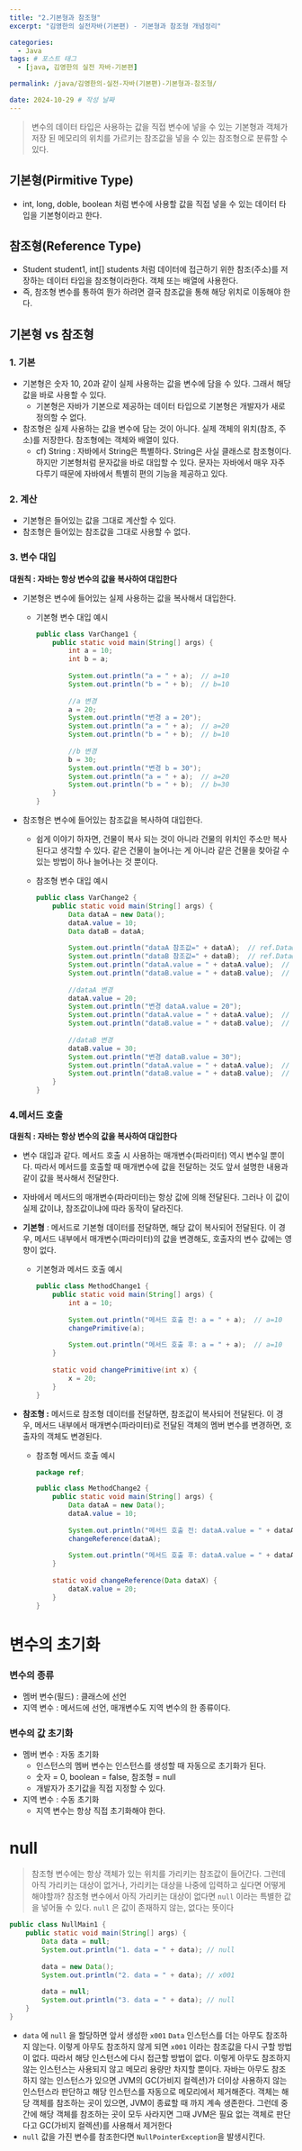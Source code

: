 ```yaml
---
title: "2.기본형과 참조형"
excerpt: "김영한의 실전자바(기본편) - 기본형과 참조형 개념정리"

categories:
  - Java
tags: # 포스트 태그
  - [java, 김영한의 실전 자바-기본편] 

permalink: /java/김영한의-실전-자바(기본편)-기본형과-참조형/

date: 2024-10-29 # 작성 날짜
---
```


> 변수의 데이터 타입은 사용하는 값을 직접 변수에 넣을 수 있는 기본형과 객체가 저장 된 메모리의 위치를 가르키는 참조값을 넣을 수 있는 참조형으로 분류할 수 있다.

## 기본형(Pirmitive Type)
- int, long, doble, boolean 처럼 변수에 사용할 값을 직접 넣을 수 있는 데이터 타입을 기본형이라고 한다.

## 참조형(Reference Type)
- Student student1, int[] students 처럼 데이터에 접근하기 위한 참조(주소)를 저장하는 데이터 타입을 참조형이라한다. 객체 또는 배열에 사용한다.
- 즉, 참조형 변수를 통하여 뭔가 하려면 결국 참조값을 통해 해당 위치로 이동해야 한다.

## 기본형 vs 참조형
### 1. 기본
- 기본형은 숫자 10, 20과 같이 실제 사용하는 값을 변수에 담을 수 있다. 그래서 해당 값을 바로 사용할 수 있다.
  - 기본형은 자바가 기본으로 제공하는 데이터 타입으로 기본형은 개발자가 새로 정의할 수 없다.
- 참조형은 실제 사용하는 값을 변수에 담는 것이 아니다. 실제 객체의 위치(참조, 주소)를 저장한다. 참조형에는 객체와 배열이 있다.
  - cf) String : 자바에서 String은 특별하다. String은 사실 클래스로 참조형이다. 하지만 기본형처럼 문자값을 바로 대입할 수 있다. 문자는 자바에서 매우 자주 다루기 때문에 자바에서 특별히 편의 기능을 제공하고 있다.

### 2. 계산
- 기본형은 들어있는 값을 그대로 계산할 수 있다.
- 참조형은 들어있는 참조값을 그대로 사용할 수 없다.

### 3. 변수 대입  
**대원칙 : 자바는 항상 변수의 값을 복사하여 대입한다**
- 기본형은 변수에 들어있는 실제 사용하는 값을 복사해서 대입한다.
  - 기본형 변수 대입 예시

    ```java
    public class VarChange1 {
		public static void main(String[] args) {
			int a = 10;
			int b = a;
			
			System.out.println("a = " + a);  // a=10
			System.out.println("b = " + b);  // b=10
			
			//a 변경
			a = 20;
			System.out.println("변경 a = 20");
			System.out.println("a = " + a);  // a=20
			System.out.println("b = " + b);  // b=10
			
			//b 변경
			b = 30;
			System.out.println("변경 b = 30");
			System.out.println("a = " + a);  // a=20
			System.out.println("b = " + b);  // b=30
		}
    }
    ```

- 참조형은 변수에 들어있는 참조값을 복사하여 대입한다.
  - 쉽게 이야기 하자면, 건물이 복사 되는 것이 아니라 건물의 위치인 주소만 복사된다고 생각할 수 있다. 같은 건물이 늘어나는 게 아니라 같은 건물을 찾아갈 수 있는 방법이 하나 늘어나는 것 뿐이다.
  - 참조형 변수 대입 예시

    ```java
    public class VarChange2 {
		public static void main(String[] args) {
			Data dataA = new Data();
			dataA.value = 10;
			Data dataB = dataA;
			
			System.out.println("dataA 참조값=" + dataA);  // ref.Data@x001
			System.out.println("dataB 참조값=" + dataB);  // ref.Data@x001
			System.out.println("dataA.value = " + dataA.value);  // 10
			System.out.println("dataB.value = " + dataB.value);  // 10
			
			//dataA 변경
			dataA.value = 20;
			System.out.println("변경 dataA.value = 20");
			System.out.println("dataA.value = " + dataA.value);  // 20
			System.out.println("dataB.value = " + dataB.value);  // 20
			
			//dataB 변경
			dataB.value = 30;
			System.out.println("변경 dataB.value = 30");
			System.out.println("dataA.value = " + dataA.value);  // 30
			System.out.println("dataB.value = " + dataB.value);  // 30
		}
    }
    ```

### 4.메서드 호출 
**대원칙 : 자바는 항상 변수의 값을 복사하여 대입한다**
- 변수 대입과 같다. 메서드 호출 시 사용하는 매개변수(파라미터) 역시 변수일 뿐이다. 따라서 메서드를 호출할 때 매개변수에 값을 전달하는 것도 앞서 설명한 내용과 같이 값을 복사해서 전달한다.

- 자바에서 메서드의 매개변수(파라미터)는 항상 값에 의해 전달된다. 그러나 이 값이 실제 값이냐, 참조값이냐에 따라 동작이 달라진다.

- **기본형** : 메서드로 기본형 데이터를 전달하면, 해당 값이 복사되어 전달된다. 이 경우, 메서드 내부에서 매개변수(파라미터)의 값을 변경해도, 호출자의 변수 값에는 영향이 없다.

  - 기본형과 메서드 호출 예시

    ```java    
    public class MethodChange1 {
		public static void main(String[] args) {
			int a = 10;
				
			System.out.println("메서드 호출 전: a = " + a);  // a=10
			changePrimitive(a);
			
			System.out.println("메서드 호출 후: a = " + a);  // a=10
		}
		
		static void changePrimitive(int x) {
			x = 20;
		}
    }
    ```

- **참조형 :** 메서드로 참조형 데이터를 전달하면, 참조값이 복사되어 전달된다. 이 경우, 메서드 내부에서 매개변수(파라미터)로 전달된 객체의 멤버 변수를 변경하면, 호출자의 객체도 변경된다.

  - 참조형 메서드 호출 예시

    ```java
    package ref;
    
    public class MethodChange2 {
		public static void main(String[] args) {
			Data dataA = new Data();
			dataA.value = 10;
			
			System.out.println("메서드 호출 전: dataA.value = " + dataA.value); // 10
			changeReference(dataA);
			
			System.out.println("메서드 호출 후: dataA.value = " + dataA.value); // 20
		}
		
		static void changeReference(Data dataX) {
			dataX.value = 20;
		}
    }
    ```

# 변수의 초기화

### 변수의 종류

- 멤버 변수(필드) : 클래스에 선언
- 지역 변수 : 메서드에 선언, 매개변수도 지역 변수의 한 종류이다.

### 변수의 값 초기화

- 멤버 변수 : 자동 초기화
  - 인스턴스의 멤버 변수는 인스턴스를 생성할 때 자동으로 초기화가 된다.
  - 숫자 = 0, boolean = false, 참조형 = null
  - 개발자가 초기값을 직접 지정할 수 있다.
- 지역 변수 : 수동 초기화
  - 지역 변수는 항상 직접 초기화해야 한다.

# null

> 참조형 변수에는 항상 객체가 있는 위치를 가리키는 참조값이 들어간다. 그런데 아직 가리키는 대상이 없거나, 가리키는 대상을 나중에 입력하고 싶다면 어떻게 해야할까? 참조형 변수에서 아직 가리키는 대상이 없다면 `null` 이라는 특별한 값을 넣어둘 수 있다. `null` 은 값이 존재하지 않는, 없다는 뜻이다

```java
public class NullMain1 {
	public static void main(String[] args) {
		Data data = null;
		System.out.println("1. data = " + data); // null
		
		data = new Data();
		System.out.println("2. data = " + data); // x001
		
		data = null;
		System.out.println("3. data = " + data); // null
	}
}
```

- `data` 에 `null` 을 할당하면 앞서 생성한 `x001` `Data` 인스턴스를 더는 아무도 참조하지 않는다. 이렇게 아무도 참조하지 않게 되면 `x001` 이라는 참조값을 다시 구할 방법이 없다. 따라서 해당 인스턴스에 다시 접근할 방법이 없다. 이렇게 아무도 참조하지 않는 인스턴스는 사용되지 않고 메모리 용량만 차지할 뿐이다. 자바는 아무도 참조하지 않는 인스턴스가 있으면 JVM의 GC(가비지 컬렉션)가 더이상 사용하지 않는 인스턴스라 판단하고 해당 인스턴스를 자동으로 메모리에서 제거해준다. 객체는 해당 객체를 참조하는 곳이 있으면, JVM이 종료할 때 까지 계속 생존한다. 그런데 중간에 해당 객체를 참조하는 곳이 모두 사라지면 그때 JVM은 필요 없는 객체로 판단다고 GC(가비지 컬렉션)를 사용해서 제거한다
- `null` 값을 가진 변수를 참조한다면 `NullPointerException`을 발생시킨다.